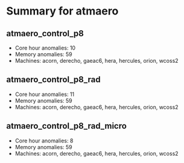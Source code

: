 # Summary for atmaero

## atmaero_control_p8
- Core hour anomalies: 10
- Memory anomalies: 59
- Machines: acorn, derecho, gaeac6, hera, hercules, orion, wcoss2

## atmaero_control_p8_rad
- Core hour anomalies: 11
- Memory anomalies: 59
- Machines: acorn, derecho, gaeac6, hera, hercules, orion, wcoss2

## atmaero_control_p8_rad_micro
- Core hour anomalies: 8
- Memory anomalies: 59
- Machines: acorn, derecho, gaeac6, hera, hercules, orion, wcoss2

